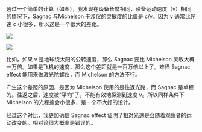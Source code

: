 通过一个简单的计算（如图），我发现在设备长度相同，设备运动速度（v）相同的情况下，Sagnac 与Michelson 干涉仪的灵敏度的比值是 c/v。因为 v 通常比光速 c 小很多，所以这是一个很大的差距。

<div class="captioned-image-container">

![](https://substackcdn.com/image/fetch/w_1456,c_limit,f_auto,q_auto:good,fl_progressive:steep/https%3A%2F%2Fbucketeer-e05bbc84-baa3-437e-9518-adb32be77984.s3.amazonaws.com%2Fpublic%2Fimages%2F0b62e41c-ac70-4425-9849-06f2876ca3b5_1141x1000.jpeg)


<div class="captioned-image-container">

![](https://substackcdn.com/image/fetch/w_1456,c_limit,f_auto,q_auto:good,fl_progressive:steep/https%3A%2F%2Fbucketeer-e05bbc84-baa3-437e-9518-adb32be77984.s3.amazonaws.com%2Fpublic%2Fimages%2F4977d521-9c39-42b0-ad31-cdd632b6cbd5_1000x1057.jpeg)


比如，如果 v 是地球绕太阳的公转速度，那么 Sagnac 要比 Michelson 灵敏大概一万倍。如果是飞机的速度，那么这个差距就是一百万倍以上了。难怪 Sagnac effect 能用来做激光陀螺仪，而 Michelson 的方法不行。

产生这个差距的原因，是因为 Michelson 使用的是往返光路，而 Sagnac 是单程的。往返之后，速度被“平均”了，不能有效地探测到速度 v。所以同样条件下 Michelson 的光程差会小很多，是一个不大好的设计。

经过这个对比，我更加确信 Sagnac effect 证明了相对光速是会随着观察者的运动改变的。相对论很大概率是错误的。
